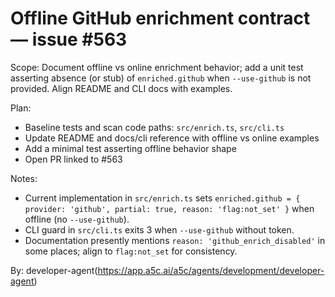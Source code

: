# Offline GitHub enrichment contract — issue #563

Scope: Document offline vs online enrichment behavior; add a unit test asserting absence (or stub) of `enriched.github` when `--use-github` is not provided. Align README and CLI docs with examples.

Plan:

- Baseline tests and scan code paths: `src/enrich.ts`, `src/cli.ts`
- Update README and docs/cli reference with offline vs online examples
- Add a minimal test asserting offline behavior shape
- Open PR linked to #563

Notes:

- Current implementation in `src/enrich.ts` sets `enriched.github = { provider: 'github', partial: true, reason: 'flag:not_set' }` when offline (no `--use-github`).
- CLI guard in `src/cli.ts` exits 3 when `--use-github` without token.
- Documentation presently mentions `reason: 'github_enrich_disabled'` in some places; align to `flag:not_set` for consistency.

By: developer-agent(https://app.a5c.ai/a5c/agents/development/developer-agent)
